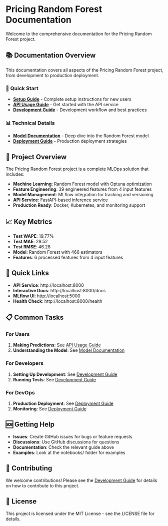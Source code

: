 # Pricing Random Forest Documentation

Welcome to the comprehensive documentation for the Pricing Random Forest project.

## 📚 Documentation Overview

This documentation covers all aspects of the Pricing Random Forest project, from development to production deployment.

### 🚀 Quick Start
- **[Setup Guide](SETUP_GUIDE.md)** - Complete setup instructions for new users
- **[API Usage Guide](API_USAGE_GUIDE.md)** - Get started with the API service
- **[Development Guide](DEVELOPMENT_GUIDE.md)** - Development workflow and best practices

### 📊 Technical Details
- **[Model Documentation](MODEL_DOCUMENTATION.md)** - Deep dive into the Random Forest model
- **[Deployment Guide](DEPLOYMENT_GUIDE.md)** - Production deployment strategies

## 🎯 Project Overview

The Pricing Random Forest project is a complete MLOps solution that includes:

- **Machine Learning**: Random Forest model with Optuna optimization
- **Feature Engineering**: 39 engineered features from 4 input features
- **Model Management**: MLflow integration for tracking and versioning
- **API Service**: FastAPI-based inference service
- **Production Ready**: Docker, Kubernetes, and monitoring support

## 📈 Key Metrics

- **Test WAPE**: 19.77%
- **Test MAE**: 29.52
- **Test RMSE**: 46.28
- **Model**: Random Forest with 466 estimators
- **Features**: 6 processed features from 4 input features

## 🔧 Quick Links

- **API Service**: http://localhost:8000
- **Interactive Docs**: http://localhost:8000/docs
- **MLflow UI**: http://localhost:5000
- **Health Check**: http://localhost:8000/health

## 📋 Common Tasks

### For Users
1. **Making Predictions**: See [API Usage Guide](API_USAGE_GUIDE.md)
2. **Understanding the Model**: See [Model Documentation](MODEL_DOCUMENTATION.md)

### For Developers
1. **Setting Up Development**: See [Development Guide](DEVELOPMENT_GUIDE.md)
2. **Running Tests**: See [Development Guide](DEVELOPMENT_GUIDE.md#testing)

### For DevOps
1. **Production Deployment**: See [Deployment Guide](DEPLOYMENT_GUIDE.md)
2. **Monitoring**: See [Deployment Guide](DEPLOYMENT_GUIDE.md#monitoring-and-logging)

## 🆘 Getting Help

- **Issues**: Create GitHub issues for bugs or feature requests
- **Discussions**: Use GitHub discussions for questions
- **Documentation**: Check the relevant guide above
- **Examples**: Look at the notebooks/ folder for examples

## 📝 Contributing

We welcome contributions! Please see the [Development Guide](DEVELOPMENT_GUIDE.md#contributing) for details on how to contribute to this project.

## 📄 License

This project is licensed under the MIT License - see the LICENSE file for details.
